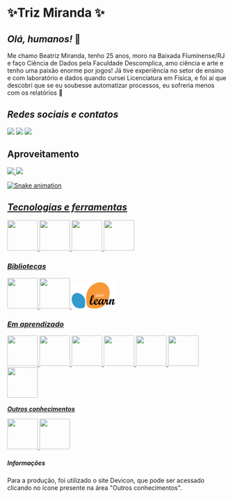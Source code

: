 # ✨Triz Miranda ✨

## ***Olá, humanos!*** 🦄

Me chamo Beatriz Miranda, tenho 25 anos, moro na Baixada Fluminense/RJ e faço Ciência de Dados pela Faculdade Descomplica, amo ciência e arte e tenho uma paixão enorme por jogos!
Já tive experiência no setor de ensino e com laboratório e dados quando cursei Licenciatura em Física, e foi aí que descobri que se eu soubesse automatizar processos, eu sofreria menos com os relatórios 🤪

## *Redes sociais e contatos*
<a href="https://instagram.com/lastfirefly" target="_blank"><img loading="lazy" src="https://img.shields.io/badge/-Instagram-%23E4405F?style=for-the-badge&logo=instagram&logoColor=white" target="_blank"></a> <a href = "mailto:contato@beatrizmmiranda@outlook.com"><img loading="lazy" src="https://img.shields.io/badge/outlook-1167fa?style=for-the-badge&logo=outlook&logoColor=white" target="_blank"></a>  <a href="https://www.linkedin.com/in/trizmmiranda/" target="_blank"><img loading="lazy" src="https://img.shields.io/badge/-Linkedin-1167fa?style=for-the-badge&logo=linkedin&logoColor=white" target="_blank"></a>

## Aproveitamento

<div>
<a href="https://github.com/lastfirefly">
<img loading="lazy" height="180em" src="https://github-readme-stats.vercel.app/api/top-langs/?username=lastfirefly&layout=compact&langs_count=7&theme=dracula"/>
<img loading="lazy" height="180em" src="https://github-readme-stats.vercel.app/api?username=lastfirefly&show_icons=true&theme=dracula&include_all_commits=true&count_private=true"/>
</div>

![Snake animation](https://github.com/lastfirefly/lastfirefly/blob/output/github-contribution-grid-snake.svg)

## ***Tecnologias e ferramentas***

<img src="https://cdn.jsdelivr.net/gh/devicons/devicon/icons/mysql/mysql-original.svg" width="70" height="70" />        <img src="https://cdn.jsdelivr.net/gh/devicons/devicon/icons/python/python-original-wordmark.svg" width="70" height="70" />        <img src="https://cdn.jsdelivr.net/gh/devicons/devicon/icons/vscode/vscode-original-wordmark.svg" width="70" height="70" />        <img src="https://cdn.jsdelivr.net/gh/devicons/devicon/icons/git/git-plain.svg" width="70" height="70" />
          

### ***Bibliotecas***


<img src="https://cdn.jsdelivr.net/gh/devicons/devicon/icons/pandas/pandas-original-wordmark.svg" width="70" height="70" />        <img src="https://cdn.jsdelivr.net/gh/devicons/devicon/icons/numpy/numpy-original.svg" width="70" height="70"/>      <img src="https://github.com/scikit-learn/scikit-learn/blob/main/doc/logos/1280px-scikit-learn-logo.png" width="100" height="60"/>
          

### ***Em aprendizado***

<img src="https://cdn.jsdelivr.net/gh/devicons/devicon/icons/maya/maya-original.svg" width="70" height="70"/>        <img src="https://cdn.jsdelivr.net/gh/devicons/devicon/icons/kubernetes/kubernetes-plain-wordmark.svg" width="70" height="70"/>         <img src="https://cdn.jsdelivr.net/gh/devicons/devicon/icons/latex/latex-original.svg" width="70" height="70"/>           <img src="https://cdn.jsdelivr.net/gh/devicons/devicon/icons/postgresql/postgresql-original-wordmark.svg" width="70" height="70"/>      <img src="https://cdn.jsdelivr.net/gh/devicons/devicon/icons/css3/css3-original.svg" width="70" height="70" />            <img src="https://cdn.jsdelivr.net/gh/devicons/devicon/icons/html5/html5-original.svg" width="70" height="70" />          <img src="https://cdn.jsdelivr.net/gh/devicons/devicon/icons/javascript/javascript-plain.svg" width="70" height="70" />
          
***Outros conhecimentos***

<img src="https://cdn.jsdelivr.net/gh/devicons/devicon/icons/canva/canva-original.svg" width="70" height="70"/>      [<img src="https://cdn.jsdelivr.net/gh/devicons/devicon/icons/devicon/devicon-original.svg" width="70" height="70"/>](https://devicon.dev)
          

##### Informações
Para a produção, foi utilizado o site Devicon, que pode ser acessado clicando no ícone presente na área "Outros conhecimentos".
